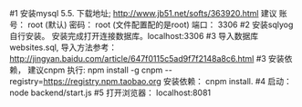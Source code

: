 #1 安装mysql 5.5.
	下载地址; http://www.jb51.net/softs/363920.html
	建议 
		账号： root  (默认)
		密码： root  (文件配置配的是root)
		端口： 3306
#2 安装sqlyog
	自行安装。
	安装完成打开连接数据库。localhost:3306
#3 导入数据库 websites.sql,
	导入方法参考： http://jingyan.baidu.com/article/647f0115c5ad9f7f2148a8c6.html
#3 安装依赖， 建议cnpm
	执行: npm install -g cnpm --registry=https://registry.npm.taobao.org
	安装依赖： cnpm install.
#4 启动：
	node backend/start.js
#5 打开浏览器：
	localhost:8081